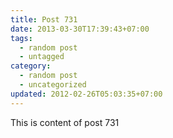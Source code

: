 ```yaml
---
title: Post 731
date: 2013-03-30T17:39:43+07:00
tags:
  - random post
  - untagged
category:
  - random post
  - uncategorized
updated: 2012-02-26T05:03:35+07:00
---
```

This is content of post 731